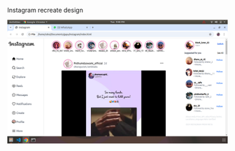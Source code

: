Instagram recreate design

![image alt](https://github.com/gayathri-36/Instagram/blob/fb034aa39a1b9a6e915743596723b7e8dfacdce4/instagram.png)
